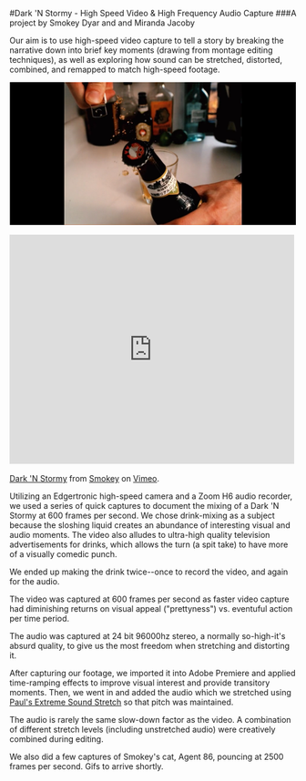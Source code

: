 #Dark 'N Stormy - High Speed Video & High Frequency Audio Capture
###A project by Smokey Dyar and and Miranda Jacoby

 Our aim is to use high-speed video capture to tell a story by breaking the narrative down into brief key moments (drawing from montage editing techniques), as well as exploring how sound can be stretched, distorted, combined, and remapped to match high-speed footage.


[![](images/dns_video_thumbnail.PNG)](https://vimeo.com/148309310)

<iframe src="https://player.vimeo.com/video/148309310" width="500" height="403" frameborder="0" webkitallowfullscreen mozallowfullscreen allowfullscreen></iframe> <p><a href="https://vimeo.com/148309310">Dark &#039;N Stormy</a> from <a href="https://vimeo.com/user46638023">Smokey</a> on <a href="https://vimeo.com">Vimeo</a>.</p>

Utilizing an Edgertronic high-speed camera and a Zoom H6 audio recorder, we used a series of quick captures to document the mixing of a Dark 'N Stormy at 600 frames per second. We chose drink-mixing as a subject because the sloshing liquid creates an abundance of interesting visual and audio moments. The video also alludes to ultra-high quality television advertisements for drinks, which allows the turn (a spit take) to have more of a visually comedic punch.

We ended up making the drink twice--once to record the video, and again for the audio.

The video was captured at 600 frames per second as faster video capture had diminishing returns on visual appeal ("prettyness") vs. eventuful action per time period. 

The audio was captured at 24 bit 96000hz stereo, a normally so-high-it's absurd quality, to give us the most freedom when stretching and distorting it. 

After capturing our footage, we imported it into Adobe Premiere and applied time-ramping effects to improve visual interest and provide transitory moments. Then, we went in and added the audio which we stretched using [Paul's Extreme Sound Stretch](http://hypermammut.sourceforge.net/paulstretch/) so that pitch was maintained.

The audio is rarely the same slow-down factor as the video. A combination of different stretch levels (including unstretched audio) were creatively combined during editing. 

We also did a few captures of Smokey's cat, Agent 86, pouncing at 2500 frames per second. Gifs to arrive shortly.

